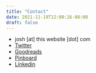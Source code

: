 ```yaml
---
title: "Contact"
date: 2021-11-19T12:00:26-08:00
draft: false
---
```


* josh [at] this website [dot] com
* [Twitter](https://twitter.com/kuiro5)
* [Goodreads](https://www.goodreads.com/user/show/21617276-joshua-kuiros)
* [Pinboard](https://pinboard.in/u:kuiro5)
* [Linkedin](https://www.linkedin.com/in/josh-kuiros-75997a59/)
